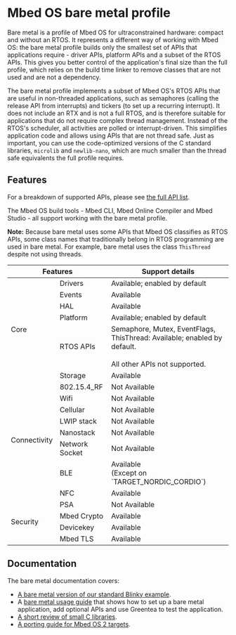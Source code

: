 # Mbed OS bare metal profile

Bare metal is a profile of Mbed OS for ultraconstrained hardware: compact and without an RTOS. It represents a different way of working with Mbed OS: the bare metal profile builds only the smallest set of APIs that applications require - driver APIs, platform APIs and a subset of the RTOS APIs. This gives you better control of the application's final size than the full profile, which relies on the build time linker to remove classes that are not used and are not a dependency.

The bare metal profile implements a subset of Mbed OS's RTOS APIs that are useful in non-threaded applications, such as semaphores (calling the release API from interrupts) and tickers (to set up a recurring interrupt). It does not include an RTX and is not a full RTOS, and is therefore suitable for applications that do not require complex thread management. Instead of the RTOS's scheduler, all activities are polled or interrupt-driven. This simplifies application code and allows using APIs that are not thread safe. Just as important, you can use the code-optimized versions of the C standard libraries, `microlib` and `newlib-nano`, which are much smaller than the thread safe equivalents the full profile requires.

## Features

For a breakdown of supported APIs, please see [the full API list](../apis/index.html).

The Mbed OS build tools - Mbed CLI, Mbed Online Compiler and Mbed Studio - all support working with the bare metal profile.

<span class="notes">**Note:** Because bare metal uses some APIs that Mbed OS classifies as RTOS APIs, some class names that traditionally belong in RTOS programming are used in bare metal. For example, bare metal uses the class `ThisThread` despite not using threads.</span>

<table>
    <thead>
        <tr>
            <th colspan="2">Features</th>
            <th>Support details</th>
        </tr>
    </thead>
    <tbody>
        <tr>
            <td rowspan="6">Core</td>
            <td>Drivers</td>
            <td>Available; enabled by default</td>
        </tr>
        <tr>        
            <td>Events</td>
            <td>Available</td>
        </tr>
        <tr>        
            <td>HAL</td>
            <td>Available</td>
        </tr>
        <tr>        
            <td>Platform</td>
            <td>Available; enabled by default</td>
        </tr>
            <tr>        
            <td>RTOS APIs</td>
            <td>Semaphore, Mutex, EventFlags, ThisThread: Available; enabled by default.<br><br> All other APIs not supported.</td>
        </tr>
        <tr>        
            <td>Storage</td>
            <td>Available</td>
        <tr>
            <td rowspan="8">Connectivity</td>
            <td>802.15.4_RF</td>
            <td>Not Available</td>
        </tr>
        <tr>
            <td>Wifi</td>
            <td>Not Available</td>
        </tr>
        <tr>
            <td>Cellular</td>
            <td>Not Available</td>
        </tr>
        <tr>
            <td>LWIP stack</td>
            <td>Not Available</td>
        </tr>
        <tr>
            <td>Nanostack</td>
            <td>Not Available</td>
        </tr>
        <tr>
            <td>Network Socket</td>
            <td>Not Available</td>
        </tr>
        </tr>
        <tr>
            <td>BLE</td>
            <td>Available<br>(Except on `TARGET_NORDIC_CORDIO`)</td>
        </tr>    
        <tr>
            <td>NFC</td>
            <td>Available</td>
        </tr>
        <tr>
            <td rowspan="4">Security</td>
            <td>PSA</td>
            <td>Not Available</td>
        </tr>
        <tr>
            <td>Mbed Crypto</td>
            <td>Available</td>
        </tr>
        <tr>
            <td>Devicekey</td>
            <td>Available</td>
        </tr>  
        <tr>
            <td>Mbed TLS</td>
            <td>Available</td>
        </tr>
    </tbody>
</table>

## Documentation

The bare metal documentation covers:

- [A bare metal version of our standard Blinky example](../bare-metal/bare-metal-example.html).
- A [bare metal usage guide](../bare-metal/using-the-bare-metal-profile.html) that shows how to set up a bare metal application, add optional APIs and use Greentea to test the application.
- [A short review of small C libraries](../bare-metal/using-small-c-libraries.html).
- [A porting guide for Mbed OS 2 targets](../bare-metal/porting-a-target-from-mbed-os-2-to-mbed-os-6-bare-metal.html).
